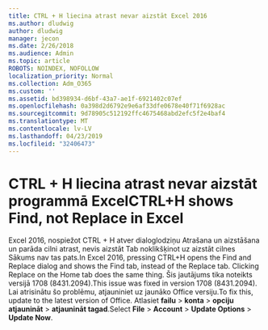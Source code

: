 ```yaml
---
title: CTRL + H liecina atrast nevar aizstāt Excel 2016
ms.author: dludwig
author: dludwig
manager: jecon
ms.date: 2/26/2018
ms.audience: Admin
ms.topic: article
ROBOTS: NOINDEX, NOFOLLOW
localization_priority: Normal
ms.collection: Adm_O365
ms.custom: ''
ms.assetid: bd398934-d6bf-43a7-ae1f-6921402c07ef
ms.openlocfilehash: 0a398d2d6792e9e6af33dfe0678e40f71f6928ac
ms.sourcegitcommit: 9d78905c512192ffc4675468abd2efc5f2e4baf4
ms.translationtype: MT
ms.contentlocale: lv-LV
ms.lasthandoff: 04/23/2019
ms.locfileid: "32406473"
---
```

# <a name="ctrlh-shows-find-not-replace-in-excel"></a><span data-ttu-id="70f73-102">CTRL + H liecina atrast nevar aizstāt programmā Excel</span><span class="sxs-lookup"><span data-stu-id="70f73-102">CTRL+H shows Find, not Replace in Excel</span></span>

<span data-ttu-id="70f73-103">Excel 2016, nospiežot CTRL + H atver dialoglodziņu Atrašana un aizstāšana un parāda cilni atrast, nevis aizstāt Tab noklikšķinot uz aizstāt cilnes Sākums nav tas pats.</span><span class="sxs-lookup"><span data-stu-id="70f73-103">In Excel 2016, pressing CTRL+H opens the Find and Replace dialog and shows the Find tab, instead of the Replace tab. Clicking Replace on the Home tab does the same thing.</span></span> <span data-ttu-id="70f73-104">Šis jautājums tika noteikts versijā 1708 (8431.2094).</span><span class="sxs-lookup"><span data-stu-id="70f73-104">This issue was fixed in version 1708 (8431.2094).</span></span> <span data-ttu-id="70f73-105">Lai atrisinātu šo problēmu, atjauniniet uz jaunāko Office versiju.</span><span class="sxs-lookup"><span data-stu-id="70f73-105">To fix this, update to the latest version of Office.</span></span> <span data-ttu-id="70f73-106">Atlasiet **failu** \> **konta** \> **opciju atjaunināt** \> **atjaunināt tagad**.</span><span class="sxs-lookup"><span data-stu-id="70f73-106">Select **File** \> **Account** \> **Update Options** \> **Update Now**.</span></span>
  


